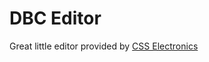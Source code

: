 # DBC Editor

Great little editor provided by [CSS Electronics](https://www.csselectronics.com/pages/dbc-editor-can-bus-database)